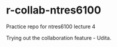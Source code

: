 # r-collab-ntres6100
Practice repo for ntres6100 lecture 4

Trying out the collaboration feature - Udita.
